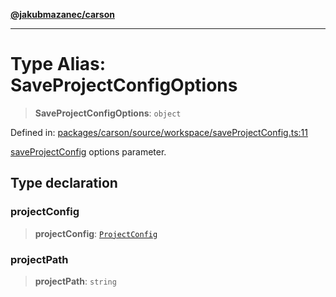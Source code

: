 [**@jakubmazanec/carson**](../README.md)

---

# Type Alias: SaveProjectConfigOptions

> **SaveProjectConfigOptions**: `object`

Defined in:
[packages/carson/source/workspace/saveProjectConfig.ts:11](https://github.com/jakubmazanec/tools/blob/b189bd808f93a39eacbf7e401a82a754c5ce3b63/packages/carson/source/workspace/saveProjectConfig.ts#L11)

[saveProjectConfig](../functions/saveProjectConfig.md) options parameter.

## Type declaration

### projectConfig

> **projectConfig**: [`ProjectConfig`](ProjectConfig.md)

### projectPath

> **projectPath**: `string`
